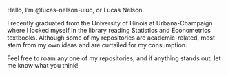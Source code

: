 Hello, I’m @lucas-nelson-uiuc, or Lucas Nelson.

I recently graduated from the University of Illinois at Urbana-Champaign where I locked myself in the library reading Statistics and Econometrics textbooks. Although some of my repositories are academic-related, most stem from my own ideas and are curtailed for my consumption.

Feel free to roam any one of my repositories, and if anything stands out, let me know what you think!
